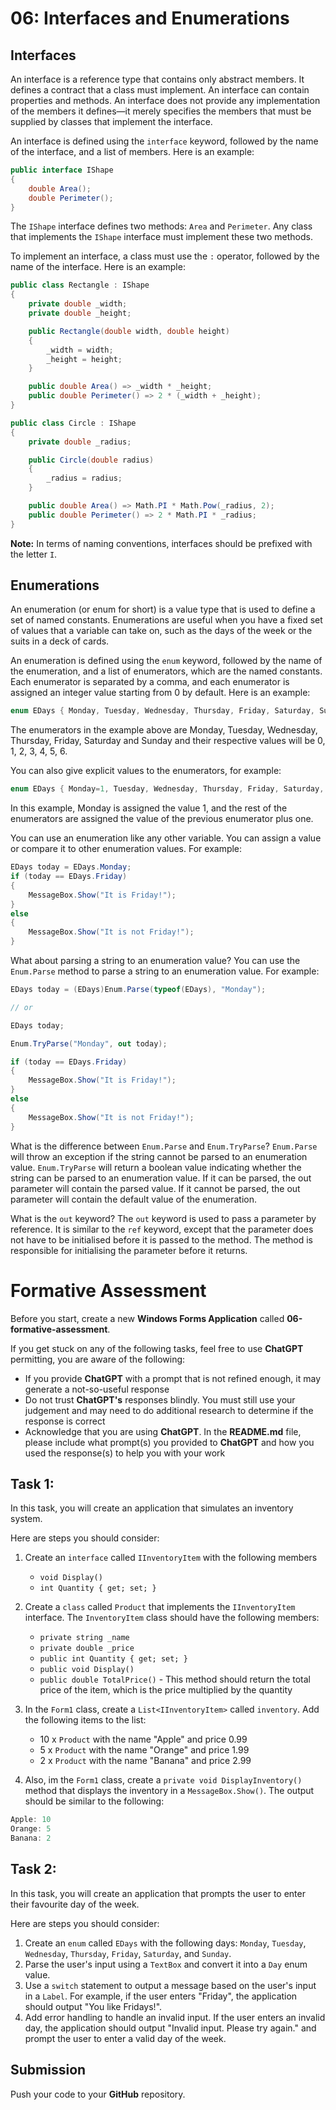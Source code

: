 # 06: Interfaces and Enumerations

## Interfaces

An interface is a reference type that contains only abstract members. It defines a contract that a class must implement. An interface can contain properties and methods. An interface does not provide any implementation of the members it defines—it merely specifies the members that must be supplied by classes that implement the interface.

An interface is defined using the `interface` keyword, followed by the name of the interface, and a list of members. Here is an example:

```cs
public interface IShape
{
    double Area();
    double Perimeter();
}
```

The `IShape` interface defines two methods: `Area` and `Perimeter`. Any class that implements the `IShape` interface must implement these two methods.

To implement an interface, a class must use the `:` operator, followed by the name of the interface. Here is an example:

```cs
public class Rectangle : IShape
{
    private double _width;
    private double _height;

    public Rectangle(double width, double height)
    {
        _width = width;
        _height = height;
    }

    public double Area() => _width * _height;
    public double Perimeter() => 2 * (_width + _height);
}
```

```cs
public class Circle : IShape
{
    private double _radius;

    public Circle(double radius)
    {
        _radius = radius;
    }

    public double Area() => Math.PI * Math.Pow(_radius, 2);
    public double Perimeter() => 2 * Math.PI * _radius;
}
```

**Note:** In terms of naming conventions, interfaces should be prefixed with the letter `I`.

## Enumerations

An enumeration (or enum for short) is a value type that is used to define a set of named constants. Enumerations are useful when you have a fixed set of values that a variable can take on, such as the days of the week or the suits in a deck of cards.

An enumeration is defined using the `enum` keyword, followed by the name of the enumeration, and a list of enumerators, which are the named constants. Each enumerator is separated by a comma, and each enumerator is assigned an integer value starting from 0 by default. Here is an example:

```cs
enum EDays { Monday, Tuesday, Wednesday, Thursday, Friday, Saturday, Sunday };
```

The enumerators in the example above are Monday, Tuesday, Wednesday, Thursday, Friday, Saturday and Sunday and their respective values will be 0, 1, 2, 3, 4, 5, 6.

You can also give explicit values to the enumerators, for example:

```cs
enum EDays { Monday=1, Tuesday, Wednesday, Thursday, Friday, Saturday, Sunday };
```

In this example, Monday is assigned the value 1, and the rest of the enumerators are assigned the value of the previous enumerator plus one.

You can use an enumeration like any other variable. You can assign a value or compare it to other enumeration values. For example:

```cs
EDays today = EDays.Monday;
if (today == EDays.Friday)
{
    MessageBox.Show("It is Friday!");
}
else
{
    MessageBox.Show("It is not Friday!");
}
```

What about parsing a string to an enumeration value? You can use the `Enum.Parse` method to parse a string to an enumeration value. For example:

```cs
EDays today = (EDays)Enum.Parse(typeof(EDays), "Monday");

// or

EDays today;

Enum.TryParse("Monday", out today);

if (today == EDays.Friday)
{
    MessageBox.Show("It is Friday!");
}
else
{
    MessageBox.Show("It is not Friday!");
}
```

What is the difference between `Enum.Parse` and `Enum.TryParse`? `Enum.Parse` will throw an exception if the string cannot be parsed to an enumeration value. `Enum.TryParse` will return a boolean value indicating whether the string can be parsed to an enumeration value. If it can be parsed, the out parameter will contain the parsed value. If it cannot be parsed, the out parameter will contain the default value of the enumeration.

What is the `out` keyword? The `out` keyword is used to pass a parameter by reference. It is similar to the `ref` keyword, except that the parameter does not have to be initialised before it is passed to the method. The method is responsible for initialising the parameter before it returns.

# Formative Assessment

Before you start, create a new **Windows Forms Application** called **06-formative-assessment**.

If you get stuck on any of the following tasks, feel free to use **ChatGPT** permitting, you are aware of the following:

- If you provide **ChatGPT** with a prompt that is not refined enough, it may generate a not-so-useful response
- Do not trust **ChatGPT's** responses blindly. You must still use your judgement and may need to do additional research to determine if the response is correct
- Acknowledge that you are using **ChatGPT**. In the **README.md** file, please include what prompt(s) you provided to **ChatGPT** and how you used the response(s) to help you with your work

## Task 1:

In this task, you will create an application that simulates an inventory system. 

Here are steps you should consider:
1. Create an `interface` called `IInventoryItem` with the following members 
   - `void Display()`
   - `int Quantity { get; set; }`

2. Create a `class` called `Product` that implements the `IInventoryItem` interface. The `InventoryItem` class should have the following members:
   - `private string _name`
   - `private double _price`
   - `public int Quantity { get; set; }`
   - `public void Display()`
   - `public double TotalPrice()` - This method should return the total price of the item, which is the price multiplied by the quantity
  
3. In the `Form1` class, create a `List<IInventoryItem>` called `inventory`. Add the following items to the list:
   - 10 x `Product` with the name "Apple" and price 0.99
   - 5 x `Product` with the name "Orange" and price 1.99
   - 2 x `Product` with the name "Banana" and price 2.99

4. Also, im the `Form1` class, create a `private void DisplayInventory()` method that displays the inventory in a `MessageBox.Show()`. The output should be similar to the following:

```cs
Apple: 10
Orange: 5
Banana: 2
```

## Task 2:

In this task, you will create an application that prompts the user to enter their favourite day of the week.

Here are steps you should consider:

1. Create an `enum` called `EDays` with the following days: `Monday`, `Tuesday`, `Wednesday`, `Thursday`, `Friday`, `Saturday`, and `Sunday`.
2. Parse the user's input using a `TextBox` and convert it into a `Day` enum value.
3. Use a `switch` statement to output a message based on the user's input in a `Label`. For example, if the user enters "Friday", the application should output "You like Fridays!".
4. Add error handling to handle an invalid input. If the user enters an invalid day, the application should output "Invalid input. Please try again." and prompt the user to enter a valid day of the week.

## Submission

Push your code to your **GitHub** repository.
